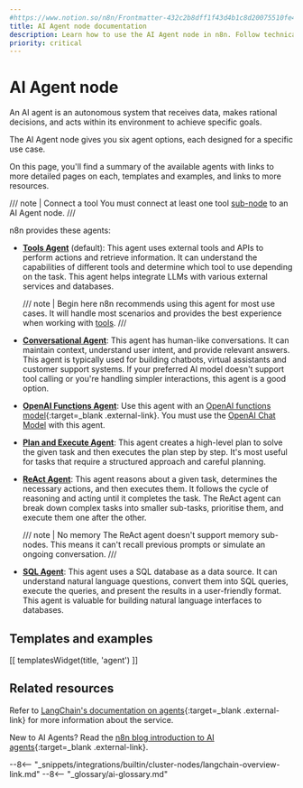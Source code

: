 ```yaml
---
#https://www.notion.so/n8n/Frontmatter-432c2b8dff1f43d4b1c8d20075510fe4
title: AI Agent node documentation
description: Learn how to use the AI Agent node in n8n. Follow technical documentation to integrate AI Agent node into your workflows.
priority: critical
---
```


# AI Agent node

An AI agent is an autonomous system that receives data, makes rational decisions, and acts within its environment to achieve specific goals.

The AI Agent node gives you six agent options, each designed for a specific use case.

On this page, you'll find a summary of the available agents with links to more detailed pages on each, templates and examples, and links to more resources.

/// note | Connect a tool
You must connect at least one tool [sub-node](/inteigrations/builtin-cluster-nodes/sub-nodes/) to an AI Agent node.
///

n8n provides these agents:

* [**Tools Agent**](integrations/builtin/cluster-nodes/root-nodes/n8n-nodes-langchain.agent/tools-agent/) (default): This agent uses external tools and APIs to perform actions and retrieve information. It can understand the capabilities of different tools and determine which tool to use depending on the task. This agent helps integrate LLMs with various external services and databases.

    /// note | Begin here
    n8n recommends using this agent for most use cases. It will handle most scenarios and provides the best experience when working with [tools](/advanced-ai/examples/understand-tools/).
    /// 

* [**Conversational Agent**](integrations/builtin/cluster-nodes/root-nodes/n8n-nodes-langchain.agent/conversational-agent/): This agent has human-like conversations. It can maintain context, understand user intent, and provide relevant answers. This agent is typically used for building chatbots, virtual assistants and customer support systems. If your preferred AI model doesn't support tool calling or you're handling simpler interactions, this agent is a good option. 
* [**OpenAI Functions Agent**](integrations/builtin/cluster-nodes/root-nodes/n8n-nodes-langchain.agent/openai-functions-agent/): Use this agent with an [OpenAI functions model](https://platform.openai.com/docs/guides/gpt/function-calling){:target=_blank .external-link}. You must use the [OpenAI Chat Model](/integrations/builtin/cluster-nodes/sub-nodes/n8n-nodes-langchain.lmchatopenai/) with this agent.
* [**Plan and Execute Agent**](integrations/builtin/cluster-nodes/root-nodes/n8n-nodes-langchain.agent/plan-execute-agent/): This agent creates a high-level plan to solve the given task and then executes the plan step by step. It's most useful for tasks that require a structured approach and careful planning.
* [**ReAct Agent**](integrations/builtin/cluster-nodes/root-nodes/n8n-nodes-langchain.agent/react-agent/): This agent reasons about a given task, determines the necessary actions, and then executes them. It follows the cycle of reasoning and acting until it completes the task. The ReAct agent can break down complex tasks into smaller sub-tasks, prioritise them, and execute them one after the other.

    /// note | No memory
    The ReAct agent doesn't support memory sub-nodes. This means it can't recall previous prompts or simulate an ongoing conversation.
    ///

* [**SQL Agent**](integrations/builtin/cluster-nodes/root-nodes/n8n-nodes-langchain.agent/sql-agent/): This agent uses a SQL database as a data source. It can understand natural language questions, convert them into SQL queries, execute the queries, and present the results in a user-friendly format. This agent is valuable for building natural language interfaces to databases.

## Templates and examples
<!-- see https://www.notion.so/n8n/Pull-in-templates-for-the-integrations-pages-37c716837b804d30a33b47475f6e3780 -->
[[ templatesWidget(title, 'agent') ]]

## Related resources

Refer to [LangChain's documentation on agents](https://js.langchain.com/docs/modules/agents/agent_types/){:target=_blank .external-link} for more information about the service.

New to AI Agents? Read the [n8n blog introduction to AI agents](https://blog.n8n.io/ai-agents/){:target=_blank .external-link}.

--8<-- "_snippets/integrations/builtin/cluster-nodes/langchain-overview-link.md"
--8<-- "_glossary/ai-glossary.md"
